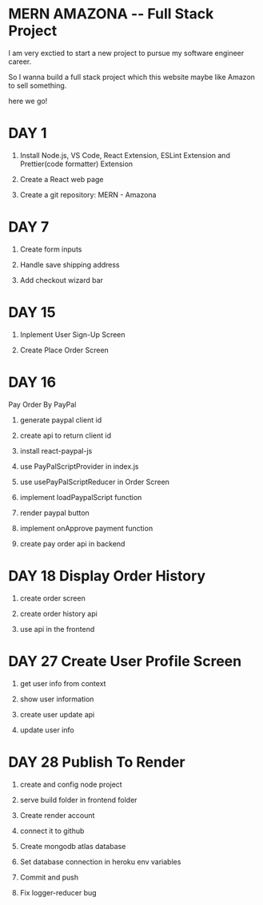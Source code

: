 # MERN AMAZONA -- Full Stack Project

I am very exctied to start a new project to pursue my software engineer career.

So I wanna build a full stack project which this website maybe like Amazon to sell something.

here we go!

# DAY 1

1. Install Node.js, VS Code, React Extension, ESLint Extension and Prettier(code formatter) Extension

2. Create a React web page

3. Create a git repository: MERN - Amazona

# DAY 7

1. Create form inputs

2. Handle save shipping address

3. Add checkout wizard bar

# DAY 15

1. Inplement User Sign-Up Screen

2. Create Place Order Screen

# DAY 16

Pay Order By PayPal

1. generate paypal client id

2. create api to return client id

3. install react-paypal-js

4. use PayPalScriptProvider in index.js

5. use usePayPalScriptReducer in Order Screen

6. implement loadPaypalScript function

7. render paypal button

8. implement onApprove payment function

9. create pay order api in backend

# DAY 18 Display Order History

1. create order screen

2. create order history api

3. use api in the frontend

# DAY 27 Create User Profile Screen

1. get user info from context

2. show user information

3. create user update api

4. update user info

# DAY 28 Publish To Render

1. create and config node project

2. serve build folder in frontend folder

3. Create render account

4. connect it to github

5. Create mongodb atlas database

6. Set database connection in heroku env variables

7. Commit and push

8. Fix logger-reducer bug
